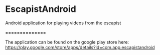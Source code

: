 EscapistAndroid
===============

Android application for playing videos from the escapist


==============

The application can be found on the google play store here:  https://play.google.com/store/apps/details?id=com.app.escapistandroid
